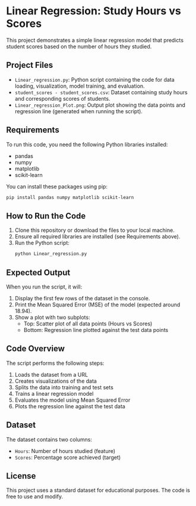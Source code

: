 # Linear Regression: Study Hours vs Scores

This project demonstrates a simple linear regression model that predicts student scores based on the number of hours they studied.

## Project Files
- `Linear_regression.py`: Python script containing the code for data loading, visualization, model training, and evaluation.
- `student_scores - student_scores.csv`: Dataset containing study hours and corresponding scores of students.
- `Linear_regression_Plot.png`: Output plot showing the data points and regression line (generated when running the script).

## Requirements
To run this code, you need the following Python libraries installed:
- pandas
- numpy
- matplotlib
- scikit-learn

You can install these packages using pip:
```bash
pip install pandas numpy matplotlib scikit-learn
```

## How to Run the Code
1. Clone this repository or download the files to your local machine.
2. Ensure all required libraries are installed (see Requirements above).
3. Run the Python script:
   ```bash
   python Linear_regression.py
   ```

## Expected Output
When you run the script, it will:
1. Display the first few rows of the dataset in the console.
2. Print the Mean Squared Error (MSE) of the model (expected around 18.94).
3. Show a plot with two subplots:
   - Top: Scatter plot of all data points (Hours vs Scores)
   - Bottom: Regression line plotted against the test data points

## Code Overview
The script performs the following steps:
1. Loads the dataset from a URL
2. Creates visualizations of the data
3. Splits the data into training and test sets
4. Trains a linear regression model
5. Evaluates the model using Mean Squared Error
6. Plots the regression line against the test data

## Dataset
The dataset contains two columns:
- `Hours`: Number of hours studied (feature)
- `Scores`: Percentage score achieved (target)

## License
This project uses a standard dataset for educational purposes. The code is free to use and modify.
